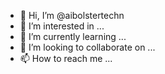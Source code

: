 - 👋 Hi, I’m @aibolstertechn
- 👀 I’m interested in ...
- 🌱 I’m currently learning ...
- 💞️ I’m looking to collaborate on ...
- 📫 How to reach me ...

<!---
aibolstertechn/aibolstertechn is a ✨ special ✨ repository because its `README.md` (this file) appears on your GitHub profile.
You can click the Preview link to take a look at your changes.
--->
